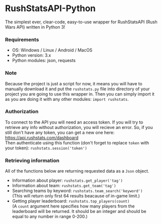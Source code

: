 # RushStatsAPI-Python
The simplest ever, clear-code, easy-to-use wrapper for RushStatsAPI (Rush Wars API) written in Python 3!
### Requirements
- OS: Windows / Linux / Android / MacOS
- Python version: 3.x
- Python modules: json, requests
### Note
Because the project is just a script for now, it means you will have to manually download it and put the ```rushstats.py``` file into directory of your project you are going to use this wrapper in. Then you can simply import it as you are doing it with any other modules: ```import rushstats```.
### Authorization
To connect to the API you will need an access token. If you will try to retrieve any info without authorization, you will recieve an error. So, if you still don't have any token, you can get a new one here: https://api.rushstats.com/dashboard <br>
Then authenticate using this function (don't forget to replace ```token``` with your token): ```rushstats.session('token')```
### Retrieving information
All of the functions below are returning requested data as a ```Json``` object.
- Information about player: ```rushstats.get_player('tag')```
- Information about team: ```rushstats.get_team('tag')```
- Searching teams by keyword: ```rushstats.team_search('keyword')``` <br>
(This will return only first 64 results beacause of in-game limit.)
- Getting player leaderboard: ```rushstats.top_players(count)``` <br>
(A ```count``` argument here specifies how many players from the leaderboard will be returned. It should be an integer and should be equal to any number in range 0-200.)
